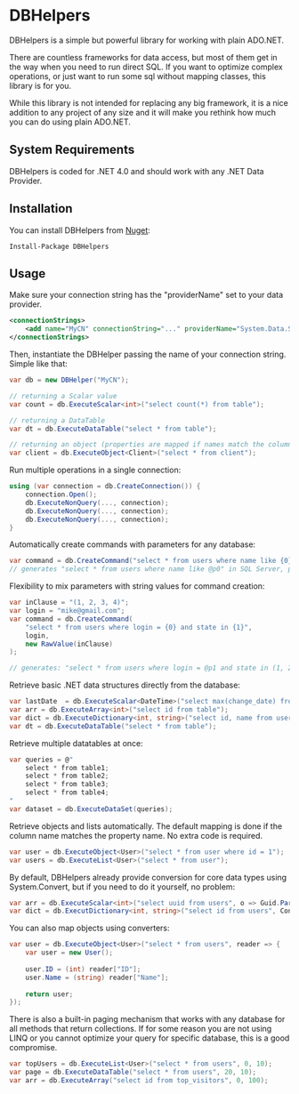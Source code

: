 DBHelpers
=========

DBHelpers is a simple but powerful library for working with plain ADO.NET.

There are countless frameworks for data access, but most of them get in the way when you need to run direct SQL.
If you want to optimize complex operations, or just want to run some sql without mapping classes, this library is for you.

While this library is not intended for replacing any big framework, it is a nice addition to any project of any size and it will make you rethink how much you can do using plain ADO.NET.

System Requirements
-------------------

DBHelpers is coded for .NET 4.0 and should work with any .NET Data Provider.

Installation
------------

You can install DBHelpers from [Nuget](https://www.nuget.org/packages/DBHelpers/):

```
Install-Package DBHelpers
```

Usage
-----

Make sure your connection string has the "providerName" set to your data provider.
```xml
<connectionStrings>
    <add name="MyCN" connectionString="..." providerName="System.Data.SqlClient" />
</connectionStrings>
```

Then, instantiate the DBHelper passing the name of your connection string. Simple like that:

```cs
var db = new DBHelper("MyCN");

// returning a Scalar value
var count = db.ExecuteScalar<int>("select count(*) from table");

// returning a DataTable
var dt = db.ExecuteDataTable("select * from table");

// returning an object (properties are mapped if names match the columns)
var client = db.ExecuteObject<Client>("select * from client");
```

Run multiple operations in a single connection:

```cs
using (var connection = db.CreateConnection()) {
    connection.Open();
    db.ExecuteNonQuery(..., connection);
    db.ExecuteNonQuery(..., connection);
    db.ExecuteNonQuery(..., connection);
}
```

Automatically create commands with parameters for any database:

```cs
var command = db.CreateCommand("select * from users where name like {0}", userName + "%");
// generates "select * from users where name like @p0" in SQL Server, parameter name will match the database format
```

Flexibility to mix parameters with string values for command creation:

```cs
var inClause = "(1, 2, 3, 4)";
var login = "mike@gmail.com";
var command = db.CreateCommand(
    "select * from users where login = {0} and state in {1}",
    login,
    new RawValue(inClause)
);

// generates: "select * from users where login = @p1 and state in (1, 2, 3, 4)";
```

Retrieve basic .NET data structures directly from the database:

```cs
var lastDate  = db.ExecuteScalar<DateTime>("select max(change_date) from table");
var arr = db.ExecuteArray<int>("select id from table");
var dict = db.ExecuteDictionary<int, string>("select id, name from users");
var dt = db.ExecuteDataTable("select * from table");
```

Retrieve multiple datatables at once:

```cs
var queries = @"
    select * from table1;
    select * from table2;
    select * from table3;
    select * from table4;
"
var dataset = db.ExecuteDataSet(queries);
```

Retrieve objects and lists automatically. The default mapping is done if the column name matches the property name. No extra code is required.

```cs
var user = db.ExecuteObject<User>("select * from user where id = 1");
var users = db.ExecuteList<User>("select * from user");
```

By default, DBHelpers already provide conversion for core data types using System.Convert, but if you need to do it yourself, no problem:

```cs
var arr = db.ExecuteScalar<int>("select uuid from users", o => Guid.Parse(o.ToString()));
var dict = db.ExecutDictionary<int, string>("select id from users", Convert.ToInt32, Convert.ToString);
```

You can also map objects using converters:

```cs
var user = db.ExecuteObject<User>("select * from users", reader => {
    var user = new User();
    
    user.ID = (int) reader["ID"];
    user.Name = (string) reader["Name"];
    
    return user;
});
```

There is also a built-in paging mechanism that works with any database for all methods that return collections. If for some reason you are not using LINQ or you cannot optimize your query for specific database, this is a good compromise.

```cs
var topUsers = db.ExecuteList<User>("select * from users", 0, 10);
var page = db.ExecuteDataTable("select * from users", 20, 10);
var arr = db.ExecuteArray("select id from top_visitors", 0, 100);
```

